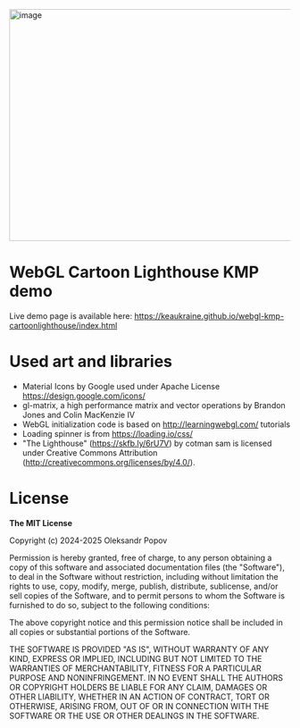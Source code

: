 <img width="1113" height="415" alt="image" src="https://github.com/user-attachments/assets/45a19180-bd7b-4ae7-85e7-178aa16b8b72" />

# WebGL Cartoon Lighthouse KMP demo

Live demo page is available here: https://keaukraine.github.io/webgl-kmp-cartoonlighthouse/index.html

# Used art and libraries

* Material Icons by Google used under Apache License https://design.google.com/icons/
* gl-matrix, a high performance matrix and vector operations by Brandon Jones and Colin MacKenzie IV
* WebGL initialization code is based on http://learningwebgl.com/ tutorials
* Loading spinner is from https://loading.io/css/
* "The Lighthouse" (https://skfb.ly/6rU7V) by cotman sam is licensed under Creative Commons Attribution (http://creativecommons.org/licenses/by/4.0/).

# License

**The MIT License**

Copyright (c) 2024-2025 Oleksandr Popov

Permission is hereby granted, free of charge, to any person obtaining a copy of this software and associated documentation files (the "Software"), to deal in the Software without restriction, including without limitation the rights to use, copy, modify, merge, publish, distribute, sublicense, and/or sell copies of the Software, and to permit persons to whom the Software is furnished to do so, subject to the following conditions:

The above copyright notice and this permission notice shall be included in all copies or substantial portions of the Software.

THE SOFTWARE IS PROVIDED "AS IS", WITHOUT WARRANTY OF ANY KIND, EXPRESS OR IMPLIED, INCLUDING BUT NOT LIMITED TO THE WARRANTIES OF MERCHANTABILITY, FITNESS FOR A PARTICULAR PURPOSE AND NONINFRINGEMENT. IN NO EVENT SHALL THE AUTHORS OR COPYRIGHT HOLDERS BE LIABLE FOR ANY CLAIM, DAMAGES OR OTHER LIABILITY, WHETHER IN AN ACTION OF CONTRACT, TORT OR OTHERWISE, ARISING FROM, OUT OF OR IN CONNECTION WITH THE SOFTWARE OR THE USE OR OTHER DEALINGS IN THE SOFTWARE.
